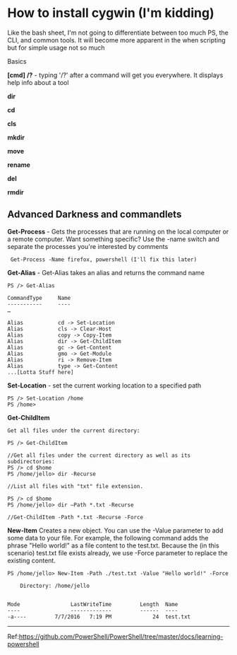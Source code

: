 # How to install cygwin (I'm kidding)

Like the bash sheet, I'm not going to differentiate between too much PS, the CLI, and common tools. It will become more apparent in the when scripting but for simple usage not so much

Basics

**[cmd] /?** - typing '/?' after a command will get you everywhere. It displays help info about a tool

**dir**

**cd**

**cls**

**mkdir**

**move**

**rename**

**del**

**rmdir**

## Advanced Darkness and commandlets

**Get-Process** - Gets the processes that are running on the local computer or a remote computer. Want something specific? Use the -name switch and separate the processes you're interested by comments

~~~
 Get-Process -Name firefox, powershell (I'll fix this later)
~~~

**Get-Alias** - Get-Alias takes an alias and returns the command name

~~~
PS /> Get-Alias

CommandType     Name
-----------     ----
…

Alias           cd -> Set-Location
Alias           cls -> Clear-Host
Alias           copy -> Copy-Item
Alias           dir -> Get-ChildItem
Alias           gc -> Get-Content
Alias           gmo -> Get-Module
Alias           ri -> Remove-Item
Alias           type -> Get-Content
...[Lotta Stuff here]
~~~

**Set-Location** - set the current working location to a specified path

~~~
PS /> Set-Location /home
PS /home>
~~~

**Get-ChildItem**

~~~
Get all files under the current directory:

PS /> Get-ChildItem

//Get all files under the current directory as well as its subdirectories:
PS /> cd $home
PS /home/jello> dir -Recurse

//List all files with "txt" file extension.

PS /> cd $home
PS /home/jello> dir –Path *.txt -Recurse

//Get-ChildItem -Path *.txt -Recurse -Force
~~~

**New-Item** Creates a new object. You can use the -Value parameter to add some data to your file. For example, the following command adds the phrase "Hello world!" as a file content to the test.txt. Because the (in this scenario) test.txt file exists already, we use -Force parameter to replace the existing content.
~~~
PS /home/jello> New-Item -Path ./test.txt -Value "Hello world!" -Force

    Directory: /home/jello


Mode                LastWriteTime         Length  Name
----                -------------         ------  ----
-a----         7/7/2016   7:19 PM             24  test.txt
~~~









---
Ref:https://github.com/PowerShell/PowerShell/tree/master/docs/learning-powershell
